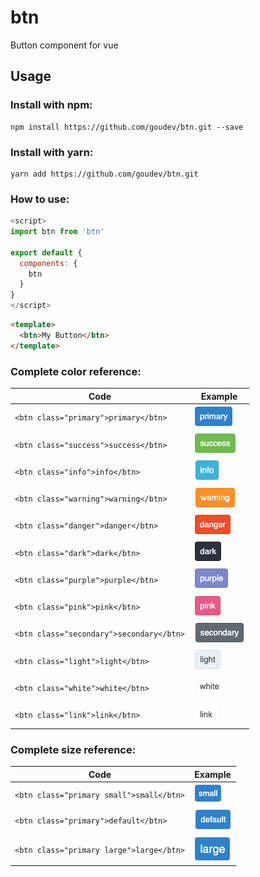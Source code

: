 # btn
Button component for vue

## Usage

### Install with npm:
```
npm install https://github.com/goudev/btn.git --save
```

### Install with yarn:
```
yarn add https://github.com/goudev/btn.git
```

### How to use:
```javascript
<script>
import btn from 'btn'

export default {
  components: {
    btn
  }
}
</script>
```
```html
<template>
  <btn>My Button</btn>
</template>
```

### Complete color reference:
| Code  | Example |
| ------------- | ------------- |
| ```<btn class="primary">primary</btn>```  | ![Example](docs/btn01.png "Example")  |
| ```<btn class="success">success</btn>```  | ![Example](docs/btn02.png "Example")  |
| ```<btn class="info">info</btn>```  | ![Example](docs/btn03.png "Example")  |
| ```<btn class="warning">warning</btn>```  | ![Example](docs/btn04.png "Example")  |
| ```<btn class="danger">danger</btn>```  | ![Example](docs/btn05.png "Example")  |
| ```<btn class="dark">dark</btn>```  | ![Example](docs/btn06.png "Example")  |
| ```<btn class="purple">purple</btn>```  | ![Example](docs/btn07.png "Example")  |
| ```<btn class="pink">pink</btn>```  | ![Example](docs/btn08.png "Example")  |
| ```<btn class="secondary">secondary</btn>```  | ![Example](docs/btn09.png "Example")  |
| ```<btn class="light">light</btn>```  | ![Example](docs/btn10.png "Example")  |
| ```<btn class="white">white</btn>```  | ![Example](docs/btn11.png "Example")  |
| ```<btn class="link">link</btn>```  | ![Example](docs/btn12.png "Example")  |
### Complete size reference:
| Code  | Example |
| ------------- | ------------- |
| ```<btn class="primary small">small</btn>```  | ![Example](docs/btn13.png "Example")  |
| ```<btn class="primary">default</btn>```  | ![Example](docs/btn14.png "Example")  |
| ```<btn class="primary large">large</btn>```  | ![Example](docs/btn15.png "Example")  |